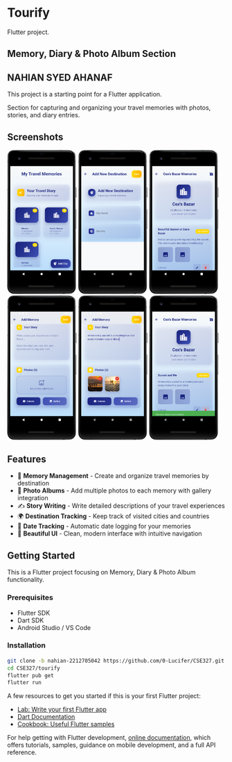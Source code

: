 # Tourify

Flutter project.
## Memory, Diary & Photo Album Section

## NAHIAN SYED AHANAF

This project is a starting point for a Flutter application.

Section for capturing and organizing your travel memories with photos, stories, and diary entries.

## Screenshots

<img src="tourify%20Screenshots/1.png" width="160"> <img src="tourify%20Screenshots/orginal 2.png" width="160"> <img src="tourify%20Screenshots/2.png" width="160"> <img src="tourify%20Screenshots/4.png" width="160"> <img src="tourify%20Screenshots/5.png" width="160"> <img src="tourify%20Screenshots/6.png" width="160">

## Features

- 📱 **Memory Management** - Create and organize travel memories by destination
- 📸 **Photo Albums** - Add multiple photos to each memory with gallery integration  
- ✍️ **Story Writing** - Write detailed descriptions of your travel experiences
- 🌍 **Destination Tracking** - Keep track of visited cities and countries
- 📅 **Date Tracking** - Automatic date logging for your memories
- 🎨 **Beautiful UI** - Clean, modern interface with intuitive navigation

## Getting Started

This is a Flutter project focusing on Memory, Diary & Photo Album functionality.

### Prerequisites
- Flutter SDK
- Dart SDK
- Android Studio / VS Code

### Installation
```bash
git clone -b nahian-2212705042 https://github.com/0-Lucifer/CSE327.git
cd CSE327/tourify
flutter pub get
flutter run
```

A few resources to get you started if this is your first Flutter project:

- [Lab: Write your first Flutter app](https://docs.flutter.dev/get-started/codelab)
- [Dart Documentation](https://dart.dev/effective-dart/documentation)
- [Cookbook: Useful Flutter samples](https://docs.flutter.dev/cookbook)

For help getting with Flutter development,
[online documentation](https://docs.flutter.dev/), which offers tutorials,
samples, guidance on mobile development, and a full API reference.
